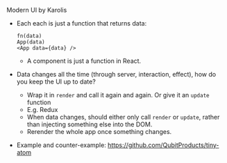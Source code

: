 Modern UI by Karolis

* Each each is just a function that returns data:
  ```
  fn(data)
  App(data)
  <App data={data} />
  ```

  - A component is just a function in React.


* Data changes all the time (through server, interaction, effect), how do you keep the UI up to date?
  - Wrap it in `render` and call it again and again. Or give it an `update` function
  - E.g. Redux
  - When data changes, should either only call `render` or `update`, rather than injecting something else into the DOM.
  - Rerender the whole app once something changes.


* Example and counter-example: https://github.com/QubitProducts/tiny-atom

